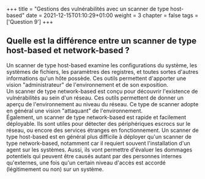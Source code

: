 +++
title = "Gestions des vulnérabilités avec un scanner de type host-based"
date = 2021-12-15T01:10:29+01:00
weight = 3
chapter = false
tags = ['Question 9']
+++

## Quelle est la différence entre un scanner de type host-based et network-based ?

Un scanner de type host-based examine les configurations du système, les
systèmes de fichiers, les paramètres des registres, et toutes sortes
d'autres informations qu'un hôte possède. Ces outils permettent
d'apporter une vision \"administrateur\" de l'environnement et de son
exposition.\
Un scanner de type network-based est conçu pour découvrir l'existence de
vulnérabilités au sein d'un réseau. Ces outils permettent de donner un
aperçu de l'environnement au niveau du réseau. Ce type de scanner adopte
en général une vision \"attaquant\" de l'environnement.\
Également, un scanner de type network-based est rapide et facilement
déployable. Ils sont utiles pour détecter des périphériques escrocs sur
le réseau, ou encore des services étranges en fonctionnement. Un scanner
de type host-based est en général plus difficile à déployer qu'un
scanner de type network-based, notamment car il requiert souvent
l'installation d'un agent sur les systèmes. Aussi, ils vont permettre
d'évaluer les dommages potentiels qui peuvent être causés autant par des
personnes internes qu'externes, une fois qu'un certain niveau d'accès
est accordé (légitimement ou non) sur un système.
